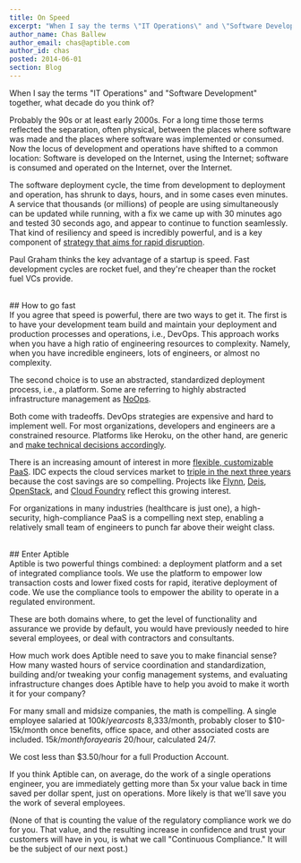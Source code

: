 ```yaml
---
title: On Speed
excerpt: "When I say the terms \"IT Operations\" and \"Software Development\" together, what decade do you think of? Probably the 90s or at least early 2000s."
author_name: Chas Ballew
author_email: chas@aptible.com
author_id: chas
posted: 2014-06-01
section: Blog
---
```


When I say the terms "IT Operations" and "Software Development" together, what decade do you think of?

Probably the 90s or at least early 2000s. For a long time those terms reflected the separation, often physical, between the places where software was made and the places where software was implemented or consumed. Now the locus of development and operations have shifted to a common location: Software is developed on the Internet, using the Internet; software is consumed and operated on the Internet, over the Internet.

The software deployment cycle, the time from development to deployment and operation, has shrunk to days, hours, and in some cases even minutes. A service that thousands (or millions) of people are using simultaneously can be updated while running, with a fix we came up with 30 minutes ago and tested 30 seconds ago, and appear to continue to function seamlessly. That kind of resiliency and speed is incredibly powerful, and is a key component of [strategy that aims for rapid disruption](http://techcrunch.com/2014/02/11/thrive-capital-founder-josh-kushner-on-the-power-of-oscar/).

Paul Graham thinks the key advantage of a startup is speed. Fast development cycles are rocket fuel, and they're cheaper than the rocket fuel VCs provide.

<br>
## How to go fast
<br>
If you agree that speed is powerful, there are two ways to get it. The first is to have your development team build and maintain your deployment and production processes and operations, i.e., DevOps. This approach works when you have a high ratio of engineering resources to complexity. Namely, when you have incredible engineers, lots of engineers, or almost no complexity.

The second choice is to use an abstracted, standardized deployment process, i.e., a platform. Some are referring to highly abstracted infrastructure management as [NoOps](http://www.pcworld.com/article/252264/noops_debate_grows_heated.html).

Both come with tradeoffs. DevOps strategies are expensive and hard to implement well. For most organizations, developers and engineers are a constrained resource. Platforms like Heroku, on the other hand, are generic and [make technical decisions accordingly](http://artsy.github.io/blog/2013/02/17/impact-of-heroku-routing-mesh-and-random-routing/).

There is an increasing amount of interest in more [flexible, customizable PaaS](https://www.openshift.com/blogs/its-2014-and-paas-is-eating-the-world). IDC expects the cloud services market to [triple in the next three years](http://www.idc.com/getdoc.jsp?containerId=prUS24298013) because the cost savings are so compelling. Projects like [Flynn](flynn.io), [Deis](deis.io), [OpenStack](openstack.org), and [Cloud Foundry](cloudfoundry.org) reflect this growing interest.

For organizations in many industries (healthcare is just one), a high-security, high-compliance PaaS is a compelling next step, enabling a relatively small team of engineers to punch far above their weight class.

<br>
## Enter Aptible
<br>
Aptible is two powerful things combined: a deployment platform and a set of integrated compliance tools. We use the platform to empower low transaction costs and lower fixed costs for rapid, iterative deployment of code. We use the compliance tools to empower the ability to operate in a regulated environment.

These are both domains where, to get the level of functionality and assurance we provide by default, you would have previously needed to hire several employees, or deal with contractors and consultants.

How much work does Aptible need to save you to make financial sense? How many wasted hours of service coordination and standardization, building and/or tweaking your config management systems, and evaluating infrastructure changes does Aptible have to help you avoid to make it worth it for your company?

For many small and midsize companies, the math is compelling. A single employee salaried at $100k/year costs ~$8,333/month, probably closer to $10-15k/month once benefits, office space, and other associated costs are included. $15k/month for a year is ~$20/hour, calculated 24/7.

We cost less than $3.50/hour for a full Production Account.

If you think Aptible can, on average, do the work of a single operations engineer, you are immediately getting more than 5x your value back in time saved per dollar spent, just on operations. More likely is that we'll save you the work of several employees.

(None of that is counting the value of the regulatory compliance work we do for you. That value, and the resulting increase in confidence and trust your customers will have in you, is what we call "Continuous Compliance." It will be the subject of our next post.)
